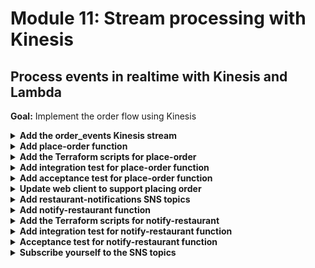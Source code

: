 # Module 11: Stream processing with Kinesis

## Process events in realtime with Kinesis and Lambda

**Goal:** Implement the order flow using Kinesis

<details>
<summary><b>Add the order_events Kinesis stream</b></summary><p>

1. In the `terraform` folder, add a new file called `kinesis.tf`.

2. Copy the following into the newly created `kinesis.tf` file:

```terraform
resource "aws_kinesis_stream" "orders_stream" {
  name        = "orders_${var.stage}_${var.my_name}"
  shard_count = 1
}
```

3. Now we need to output the stream name to SSM Parameter Store. **Replace** the `terraform/parameters.tf` file with the following:

```terraform
resource "aws_ssm_parameter" "table_name" {
  name = "/big-mouth-${var.my_name}/${var.stage}/table_name"
  type = "String"
  value = "${aws_dynamodb_table.restaurants_table.name}"
}

resource "aws_ssm_parameter" "url" {
  name = "/big-mouth-${var.my_name}/${var.stage}/url"
  type = "String"
  value = "${aws_api_gateway_deployment.api.invoke_url}"
}

resource "aws_ssm_parameter" "stream_name" {
  name = "/big-mouth-${var.my_name}/${var.stage}/stream_name"
  type = "String"
  value = "${aws_kinesis_stream.orders_stream.name}"
}
```

</p></details>

<details>
<summary><b>Add place-order function</b></summary><p>

1. In the `functions` folder, add a new file called `place-order.js`.

2. Copy the following into the newly created `place-order.js` file:

```javascript
const _          = require('lodash')
const AWS        = require('aws-sdk')
const kinesis    = new AWS.Kinesis()
const chance     = require('chance').Chance()
const streamName = process.env.order_events_stream

module.exports.handler = async (event, context) => {
  const restaurantName = JSON.parse(event.body).restaurantName

  const orderId = chance.guid()
  console.log(`placing order ID [${orderId}] to [${restaurantName}]`)

  const data = {
    orderId,
    restaurantName,
    eventType: 'order_placed'
  }

  const req = {
    Data: JSON.stringify(data), // the SDK would base64 encode this for us
    PartitionKey: orderId,
    StreamName: streamName
  }

  await kinesis.putRecord(req).promise()

  console.log(`published 'order_placed' event into Kinesis`)

  const response = {
    statusCode: 200,
    body: JSON.stringify({ orderId })
  }

  return response
}
```

3. Install `chance` as a dependency with `npm install --save chance`.

</p></details>

<details>
<summary><b>Add the Terraform scripts for place-order</b></summary><p>

1. In the `terraform` folder, add a file called `place-order.tf`.

2. Copy the following into `terraform/place-order.tf`

```terraform
resource "aws_lambda_function" "place_order" {
  function_name = "${local.function_prefix}-place-order"

  s3_bucket = "${local.deployment_bucket}"
  s3_key    = "${local.deployment_key}"

  handler = "functions/place-order.handler"
  runtime = "nodejs8.10"

  role = "${aws_iam_role.place_order_lambda_role.arn}"

  environment {
    variables = {
      order_events_stream = "${aws_kinesis_stream.orders_stream.name}"
    }
  }
}

# IAM role which dictates what other AWS services the hello function can access
resource "aws_iam_role" "place_order_lambda_role" {
  name = "${local.function_prefix}-place-order-role"

  assume_role_policy = <<EOF
{
  "Version": "2012-10-17",
  "Statement": [
    {
      "Action": "sts:AssumeRole",
      "Principal": {
        "Service": "lambda.amazonaws.com"
      },
      "Effect": "Allow",
      "Sid": ""
    }
  ]
}
EOF
}

resource "aws_iam_role_policy_attachment" "place_order_lambda_role_policy" {
  role       = "${aws_iam_role.place_order_lambda_role.name}"
  policy_arn = "arn:aws:iam::aws:policy/service-role/AWSLambdaBasicExecutionRole"
}

resource "aws_iam_policy" "place_order_lambda_kinesis_policy" {
  name = "place_order_kinesis"
  path = "/"
  policy = <<EOF
{
  "Version": "2012-10-17",
  "Statement": [
    {
      "Effect": "Allow",
      "Action": "kinesis:PutRecord",
      "Resource": "${aws_kinesis_stream.orders_stream.arn}"
    }
  ]
}
EOF
}

resource "aws_iam_role_policy_attachment" "place_order_lambda_kinesis_policy" {
  role       = "${aws_iam_role.place_order_lambda_role.name}"
  policy_arn = "${aws_iam_policy.place_order_lambda_kinesis_policy.arn}"
}
```

Notice that this new function references a Kinesis stream, whose name will be parameterised in SSM parameter store.

3. Open `terraform/apigateway.tf`, and **add** the following to the end of the file

```terraform
# PLACE-ORDER
resource "aws_api_gateway_resource" "place_order" {
  rest_api_id = "${aws_api_gateway_rest_api.api.id}"
  parent_id   = "${aws_api_gateway_rest_api.api.root_resource_id}"
  path_part   = "orders"
}

resource "aws_api_gateway_method" "place_order_post" {
  rest_api_id   = "${aws_api_gateway_rest_api.api.id}"
  resource_id   = "${aws_api_gateway_resource.place_order.id}"
  http_method   = "POST"
  authorization = "NONE"
}

resource "aws_api_gateway_integration" "place_order_lambda" {
  rest_api_id = "${aws_api_gateway_rest_api.api.id}"
  resource_id = "${aws_api_gateway_method.place_order_post.resource_id}"
  http_method = "${aws_api_gateway_method.place_order_post.http_method}"

  integration_http_method = "POST"
  type                    = "AWS_PROXY"
  uri                     = "${aws_lambda_function.place_order.invoke_arn}"
}

resource "aws_lambda_permission" "apigw_place_order" {
  statement_id  = "AllowAPIGatewayInvoke"
  action        = "lambda:InvokeFunction"
  function_name = "${aws_lambda_function.place_order.arn}"
  principal     = "apigateway.amazonaws.com"

  source_arn = "${aws_api_gateway_deployment.api.execution_arn}/*/*"
}
```

4. Staying in the `terraform/apigateway.tf` file, look for the resource `aws_api_gateway_deployment.api` and **replace** it with the following

```terraform
resource "aws_api_gateway_deployment" "api" {
  depends_on = [
    "aws_api_gateway_integration.get_index_lambda",
    "aws_api_gateway_integration.get_restaurants_lambda",
    "aws_api_gateway_integration.search_restaurants_lambda",
    "aws_api_gateway_integration.place_order_lambda"
  ]

  lifecycle {
    create_before_destroy = true
  }

  rest_api_id = "${aws_api_gateway_rest_api.api.id}"
  stage_name  = "${var.stage}"

  variables {
    deployed_at = "${timestamp()}"
  }
}
```

5. Redeploy the project by running the command `./build.sh deploy dev`

6. Once the deployment is done, curl the `/orders` endpoint. **Don't forget to change the url to the invoke URL from the Terraform output**

`curl -d '{"restaurantName":"Fangtasia"}' -H "Content-Type: application/json" -X POST https://xxx.execute-api.us-east-1.amazonaws.com/dev/orders`

and you should see a response like this

```json
{"orderId":"1c70ee8c-783c-53ea-ab91-f3c8d949f584"}
```

</p></details>

<details>
<summary><b>Add integration test for place-order function</b></summary><p>

1. Add a file `place-order.js` to `test_cases` folder

2. But, before we can write the test case, we need to get `stream_name` from SSM Parameter Store during initialization.

Open `tests/steps/init.js` and **Replace** the file with the following:

```javascript
const _ = require('lodash')
const { promisify } = require('util')
const awscred = require('awscred')
const { REGION, STAGE } = process.env
const AWS = require('aws-sdk')
AWS.config.region = REGION
const SSM = new AWS.SSM()

let initialized = false

const getParameters = async (keys) => {
  const prefix = `/big-mouth-yancui/${STAGE}/`
  const req = {
    Names: keys.map(key => `${prefix}${key}`)
  }
  const resp = await SSM.getParameters(req).promise()
  return _.reduce(resp.Parameters, function(obj, param) {
    obj[param.Name.substr(prefix.length)] = param.Value
    return obj
   }, {})
}

const init = async () => {
  if (initialized) {
    return
  }

  const params = await getParameters([
    'table_name',
    'url',
    'stream_name',
  ])

  console.log('SSM params loaded')

  process.env.TEST_ROOT = params.url
  process.env.restaurants_api = `${params.url}/restaurants`
  process.env.restaurants_table = params.table_name
  process.env.order_events_stream = params.stream_name
  process.env.AWS_REGION = REGION
  
  const { credentials } = await promisify(awscred.load)()
  
  process.env.AWS_ACCESS_KEY_ID = credentials.accessKeyId
  process.env.AWS_SECRET_ACCESS_KEY = credentials.secretAccessKey

  if (credentials.sessionToken) {
    process.env.AWS_SESSION_TOKEN = credentials.sessionToken
  }

  console.log('AWS credential loaded')

  initialized = true
}

module.exports = {
  init
}
```

3. It's rather difficult to verify that a message was indeed published to Kinesis, and not to mention that has unwanted side-effect of triggering any downstream functions too (during testing). So instead, we'll use mocks for this test case.

Install `mock-aws` as dev dependency

`npm install --save-dev mock-aws`

4. Now copy the following into the newly created `tests/test_cases/place-order.js` module

```javascript
const { expect } = require('chai')
const when = require('../steps/when')
const { init } = require('../steps/init')
const AWS = require('mock-aws')

describe(`When we invoke the POST /orders endpoint`, () => {
  let isEventPublished = false
  let resp

  before(async () => {
    await init()

    AWS.mock('Kinesis', 'putRecord', (req) => {
      isEventPublished = 
        req.StreamName === process.env.order_events_stream &&
        JSON.parse(req.Data).eventType === 'order_placed'

      return {
        promise: async () => {}
      }
    })

    resp = await when.we_invoke_place_order('Fangtasia')
  })

  after(() => AWS.restore('Kinesis', 'putRecord'))

  it(`Should return 200`, async () => {
    expect(resp.statusCode).to.equal(200)
  })

  it(`Should publish a message to Kinesis stream`, async () => {
    expect(isEventPublished).to.be.true
  })
})
```

This test cases depends on a new when step - `when.we_invoke_place_order`, so let's add that.

5. **Replace** the file `tests/steps/when.js` with the following, which adds a `we_invoke_place_order` function

```javascript
const APP_ROOT = '../../'
const _ = require('lodash')
const aws4 = require('aws4')
const URL = require('url')
const http = require('superagent-promise')(require('superagent'), Promise)
const mode = process.env.TEST_MODE

const respondFrom = async (httpRes) => {
  const contentType = _.get(httpRes, 'headers.content-type', 'application/json')
  const body = 
    contentType === 'application/json'
      ? httpRes.body
      : httpRes.text

  return { 
    statusCode: httpRes.status,
    body: body,
    headers: httpRes.headers
  }
}

const signHttpRequest = (url, httpReq) => {
  const urlData = URL.parse(url)
  const opts = {
    host: urlData.hostname, 
    path: urlData.pathname
  }

  aws4.sign(opts)

  httpReq
    .set('Host', opts.headers['Host'])
    .set('X-Amz-Date', opts.headers['X-Amz-Date'])
    .set('Authorization', opts.headers['Authorization'])

  if (opts.headers['X-Amz-Security-Token']) {
    httpReq.set('X-Amz-Security-Token', opts.headers['X-Amz-Security-Token'])
  }
}

const viaHttp = async (relPath, method, opts) => {
  const root = process.env.TEST_ROOT
  const url = `${root}/${relPath}`
  console.log(`invoking via HTTP ${method} ${url}`)

  try {
    const httpReq = http(method, url)

    const body = _.get(opts, "body")
    if (body) {      
      httpReq.send(body)
    }

    if (_.get(opts, "iam_auth", false) === true) {
      signHttpRequest(url, httpReq)
    }

    const authHeader = _.get(opts, "auth")
    if (authHeader) {
      httpReq.set('Authorization', authHeader)
    }

    const res = await httpReq
    return respondFrom(res)
  } catch (err) {
    if (err.status) {
      return {
        statusCode: err.status,
        headers: err.response.headers
      }
    } else {
      throw err
    }
  }
}

const viaHandler = async (event, functionName) => {
  const handler = require(`${APP_ROOT}/functions/${functionName}`).handler

  const context = {}
  const response = await handler(event, context)
  const contentType = _.get(response, 'headers.content-type', 'application/json');
  if (response.body && contentType === 'application/json') {
    response.body = JSON.parse(response.body);
  }
  return response
}

const we_invoke_get_index = async () => {
  const res = 
    mode === 'handler' 
      ? await viaHandler({}, 'get-index')
      : await viaHttp('', 'GET')

  return res
}

const we_invoke_get_restaurants = async () => {
  const res =
    mode === 'handler' 
      ? await viaHandler({}, 'get-restaurants')
      : await viaHttp('restaurants', 'GET', { iam_auth: true })

  return res
}

const we_invoke_search_restaurants = theme => {
  let event = {
    body: JSON.stringify({ theme })
  }
  
  const res = 
    mode === 'handler'
      ? viaHandler(event, 'search-restaurants')
      : viaHttp('restaurants/search', 'POST', event)

  return res
}

const we_invoke_place_order = async (restaurantName) => {
  const body = JSON.stringify({ restaurantName })
  const res = 
    mode === 'handler'
      ? await viaHandler({ body }, 'place-order')
      : await viaHttp('orders', 'POST', { body })
  
  return res
}

module.exports = {
  we_invoke_get_index,
  we_invoke_get_restaurants,
  we_invoke_search_restaurants,
  we_invoke_place_order,
}
```

6. Run integration tests

`STAGE=dev REGION=us-east-1 npm run test`

and see that all 5 tests are passing

```
  When we invoke the GET / endpoint
SSM params loaded
AWS credential loaded
loading index.html...
loaded
    ✓ Should return the index page with 8 restaurants (926ms)

  When we invoke the GET /restaurants endpoint
    ✓ Should return an array of 8 restaurants (2265ms)

  When we invoke the POST /orders endpoint
placing order ID [a94cd32e-b9e3-5a3d-aa4d-2d146f7c6103] to [Fangtasia]
published 'order_placed' event into Kinesis
    ✓ Should return 200
    ✓ Should publish a message to Kinesis stream

  When we invoke the POST /restaurants/search endpoint with theme 'cartoon'
    ✓ Should return an array of 4 restaurants (298ms)


  5 passing (4s)
```

</p></details>

<details>
<summary><b>Add acceptance test for place-order function</b></summary><p>

When executing the deployed `place-order` function via API Gateway, the function would publish an `order_placed` event to the real Kinesis stream.

To verify that the event is published as expected, you have some options:

* If events are streamed and backed up in S3 (e.g. via Kinesis Firehose, so all events are recorded in a persistent storage), then you can poll S3 for new events. However, this approach can be time-consuming depending on the Firehose configuration, if data are batched in 5 mins intervals then this approach becomes infeasible.

* If events are streamed to another BI platform, such as Google Big Query, in real time, then that is a far better option - to query Big Query for the expected event.

* You can use the AWS SDK to fetch Kinesis records with `kinesis.getRecords`, but this is clumsy as it's a multi-step process that requires you to describe shards and get shard iterator first, and when there are more than 1 shard in the stream it also becomes infeasible to keep polling every shard until you have found the expected event.

For this workshop, we'll take a short-cut and only validate Kinesis was called when executing as an integration test.

1. Modify `test_cases/place-order.js` so the test case no longer validates Kinesis event is published when running as an acceptance test

```javascript
it(`Should return 200`, async () => {
  expect(resp.statusCode).to.equal(200)
})

if (process.env.TEST_MODE === 'handler') {
  it(`Should publish a message to Kinesis stream`, async () => {
    expect(isEventPublished).to.be.true
  })
}
```

2. Run acceptance test

`STAGE=dev REGION=us-east-1 npm run acceptance`

and see that all 4 tests are passing

```
  When we invoke the GET / endpoint
SSM params loaded
AWS credential loaded
invoking via HTTP GET https://sr73zpk0el.execute-api.us-east-1.amazonaws.com/dev/
    ✓ Should return the index page with 8 restaurants (751ms)

  When we invoke the GET /restaurants endpoint
invoking via HTTP GET https://sr73zpk0el.execute-api.us-east-1.amazonaws.com/dev/restaurants
    ✓ Should return an array of 8 restaurants (380ms)

  When we invoke the POST /orders endpoint
invoking via HTTP POST https://sr73zpk0el.execute-api.us-east-1.amazonaws.com/dev/orders
    ✓ Should return 200

  When we invoke the POST /restaurants/search endpoint with theme 'cartoon'
invoking via HTTP POST https://sr73zpk0el.execute-api.us-east-1.amazonaws.com/dev/restaurants/search
    ✓ Should return an array of 4 restaurants (511ms)


  4 passing (3s)
```

</p></details>

<details>
<summary><b>Update web client to support placing order</b></summary><p>

1. Modify `static/index.html` to the following

```html
<!DOCTYPE html>
<html>
  <head>
    <meta charset="UTF-8">
    <title>Big Mouth</title>

    <script src="https://code.jquery.com/jquery-3.2.1.min.js" 
            integrity="sha256-hwg4gsxgFZhOsEEamdOYGBf13FyQuiTwlAQgxVSNgt4="
            crossorigin="anonymous"></script>
    <script src="https://code.jquery.com/ui/1.12.1/jquery-ui.min.js" 
            integrity="sha384-Dziy8F2VlJQLMShA6FHWNul/veM9bCkRUaLqr199K94ntO5QUrLJBEbYegdSkkqX" 
            crossorigin="anonymous"></script>
    <link rel="stylesheet" href="https://code.jquery.com/ui/1.12.1/themes/base/jquery-ui.css">

    <style>
      .fullscreenDiv {
        background-color: #05bafd;
        width: 100%;
        height: auto;
        bottom: 0px;
        top: 0px;
        left: 0;
        position: absolute;        
      }
      .restaurantsDiv {
        background-color: #ffffff;
        width: 100%;
        height: auto;
      }
      .dayOfWeek {
        font-family: Arial, Helvetica, sans-serif;
        font-size: 32px;
        padding: 10px;
        height: auto;
        display: flex;
        justify-content: center;
      }
      .column-container {
        padding: 0;
        margin: 0;        
        list-style: none;
        display: flex;
        flex-flow: column;
        flex-wrap: wrap;
        justify-content: center;
      }
      .row-container {
        padding: 5px;
        margin: 5px;
        list-style: none;
        display: flex;
        flex-flow: row;
        flex-wrap: wrap;
        justify-content: center;
      }
      .item {
        padding: 5px;
        height: auto;
        margin-top: 10px;
        display: flex;
        flex-flow: row;
        flex-wrap: wrap;
        justify-content: center;
      }
      .restaurant {
        background-color: #00a8f7;
        border-radius: 10px;
        padding: 5px;
        height: auto;
        width: auto;
        margin-left: 40px;
        margin-right: 40px;
        margin-top: 15px;
        margin-bottom: 0px;
        display: flex;
        justify-content: center;
      }
      .restaurant-name {
        font-size: 24px;
        font-family:Arial, Helvetica, sans-serif;
        color: #ffffff;
        padding: 10px;
        margin: 0px;
      }
      .restaurant-image {
        padding-top: 0px;
        margin-top: 0px;
      }
      .row-container-left {
        list-style: none;
        display: flex;
        flex-flow: row;
        justify-content: flex-start;
      }
      .menu-text {
        font-family: Arial, Helvetica, sans-serif;
        font-size: 24px;
        font-weight: bold;
        color: white;
      }
      .text-trail-space {
        margin-right: 10px;
      }
      .hidden {
        display: none;
      }

      lable, button, input {
        display:block;
        font-family: Arial, Helvetica, sans-serif;
        font-size: 18px;
      }
      
      fieldset { 
        padding:0; 
        border:0; 
        margin-top:25px; 
      }

    </style>

    <script>
      const SEARCH_URL = '{{& searchUrl}}';
      const PLACE_ORDER_URL = '{{& placeOrderUrl}}';

      function searchRestaurants() {
        var theme = $("#theme")[0].value;

        var xhr = new XMLHttpRequest();
        xhr.open('POST', SEARCH_URL, true);
        xhr.setRequestHeader("Content-Type", "application/json");
        xhr.send(JSON.stringify({ theme }));
        
        xhr.onreadystatechange = function (e) {
          if (xhr.readyState === 4 && xhr.status === 200) {
            var restaurants = JSON.parse(xhr.responseText);
            var restaurantsList = $("#restaurantsUl");
            restaurantsList.empty();

            for (var restaurant of restaurants) {
              restaurantsList.append(`
              <li class="restaurant">
                <ul class="column-container" onclick='placeOrder("${restaurant.name}")'>
                    <li class="item restaurant-name">${restaurant.name}</li>
                    <li class="item restaurant-image">
                      <img src="${restaurant.image}">
                    </li>
                </ul>
              </li>
              `);
            }

          } else if (xhr.readyState === 4) {
            alert(xhr.responseText);
          }
        };
      }

      function placeOrder(restaurantName) {
        var xhr = new XMLHttpRequest();
        xhr.open('POST', PLACE_ORDER_URL, true);
        xhr.setRequestHeader("Content-Type", "application/json");
        xhr.send(JSON.stringify({ restaurantName }));

        xhr.onreadystatechange = function (e) {
          if (xhr.readyState === 4 && xhr.status === 200) {
            alert("your order has been placed, we'll let you know once it's been accepted by the restaurant!");
          } else if (xhr.readyState === 4) {
            alert(xhr.responseText);
          }
        };
      }
    </script>
  </head>

  <body>
    <div class="fullscreenDiv">
      <ul class="column-container">
        <li class="item">
          <img id="logo" src="https://d2qt42rcwzspd6.cloudfront.net/manning/big-mouth.png">
        </li>
        <li class="item">
          <input id="theme" type="text" size="50" placeholder="enter a theme, eg. rick and morty"/>
          <button onclick="searchRestaurants()">Find Restaurants</button>
        </li>
        <li>
          <div class="restaurantsDiv column-container">
            <b class="dayOfWeek">{{dayOfWeek}}</b>
            <ul id="restaurantsUl" class="row-container">
              {{#restaurants}}
              <li class="restaurant">
                <ul class="column-container" onclick='placeOrder("{{name}}")'>
                    <li class="item restaurant-name">{{name}}</li>
                    <li class="item restaurant-image">
                      <img src="{{image}}">
                    </li>
                </ul>
              </li>
              {{/restaurants}}
            </ul>
          </div>
        </li>
      </ul>
    </div>
  </body>

</html>
```

2. The `get-index` function also needs to change and pass the orders API to the template. **Replace** the file `functions/get-index.js` with the following

```javascript
const fs = require("fs")
const Mustache = require('mustache')
const http = require('superagent-promise')(require('superagent'), Promise)
const aws4 = require('aws4')
const URL = require('url')

const restaurantsApiRoot = process.env.restaurants_api
const days = ['Sunday', 'Monday', 'Tuesday', 'Wednesday', 'Thursday', 'Friday', 'Saturday']
const ordersApiRoot = process.env.orders_api

let html

function loadHtml () {
  if (!html) {
    console.log('loading index.html...')
    html = fs.readFileSync('static/index.html', 'utf-8')
    console.log('loaded')
  }
  
  return html
}

const getRestaurants = async () => {
  const url = URL.parse(restaurantsApiRoot)
  const opts = {
    host: url.hostname,
    path: url.pathname
  }

  aws4.sign(opts)

  const httpReq = http
    .get(restaurantsApiRoot)
    .set('Host', opts.headers['Host'])
    .set('X-Amz-Date', opts.headers['X-Amz-Date'])
    .set('Authorization', opts.headers['Authorization'])

  if (opts.headers['X-Amz-Security-Token']) {
    httpReq.set('X-Amz-Security-Token', opts.headers['X-Amz-Security-Token'])
  }

  return (await httpReq).body
}

module.exports.handler = async (event, context) => {
  const template = loadHtml()
  const restaurants = await getRestaurants()
  const dayOfWeek = days[new Date().getDay()]
  const html = Mustache.render(template, {
    dayOfWeek,
    restaurants,
    searchUrl: `${restaurantsApiRoot}/search`,
    placeOrderUrl: `${ordersApiRoot}`
  })
  const response = {
    statusCode: 200,
    headers: {
      'content-type': 'text/html; charset=UTF-8'
    },
    body: html
  }

  return response
}
```

3. Open the `terraform/get-index.tf` file, look for the `aws_lambda_function.get_index` resource. Right now, it has only one environment variable.

```terraform
environment {
  variables = {
    restaurants_api = "https://${aws_api_gateway_rest_api.api.id}.execute-api.us-east-1.amazonaws.com/${var.stage}/restaurants"
  }
}
```

**Replace** this `environment` block with the following to add a second environment variable `orders_api`

```terraform
environment {
  variables = {
    restaurants_api = "https://${aws_api_gateway_rest_api.api.id}.execute-api.us-east-1.amazonaws.com/${var.stage}/restaurants",
    orders_api = "https://${aws_api_gateway_rest_api.api.id}.execute-api.us-east-1.amazonaws.com/${var.stage}/orders"
  }
}
```

4. Redeploy the project.

5. Load the landing page in the browser and click on one of the restaurants to order.

![](/images/mod11-001.png)

</p></details>

<details>
<summary><b>Add restaurant-notifications SNS topics</b></summary><p>

1. In the `terraform` folder, add a new file called `sns.tf`.

2. Copy the following into `sns.tf`:

```terraform
resource "aws_sns_topic" "restaurant_notification" {
  name = "restaurant-notificaton-${var.stage}-${var.my_name}"
}
```

3. Open `terraform/parameters.tf`, and **add** the following to the end fo the file.

```terraform
resource "aws_ssm_parameter" "restaurant_topic_name" {
  name = "/big-mouth-${var.my_name}/${var.stage}/restaurant_topic_name"
  type = "String"
  value = "${aws_sns_topic.restaurant_notification.name}"
}
```

This will create a new parameter for the topic name in SSM Parameter Store.

4. Redeploy the project, and you should see the topic in the SNS console.

![](/images/mod11-002.png)

</p></details>

<details>
<summary><b>Add notify-restaurant function</b></summary><p>

1. In the project root, add a new folder called `lib`.

2. In the `lib` folder, add a new file called `kinesis.js`.

3. Copy the following into `lib/kinesis.js`:

```javascript
function parsePayload (record) {
  const json = new Buffer(record.kinesis.data, 'base64').toString('utf8')
  return JSON.parse(json)
}

const getRecords = (event) => event.Records.map(parsePayload)

module.exports = {
  getRecords
}
```

Kinesis sends records to our function in batches (unlike other event sources such as API Gateway and SNS). And its payloads are base64 encoded. This helper module base64 decodes and JSON parses the Kinesis events for us.

4. In the `functions` folder, add a new file called `notify-restaurant.js`.

5. Copy the following into `notify-restaurant.js`:

```javascript
const _ = require('lodash')
const { getRecords } = require('../lib/kinesis')
const AWS = require('aws-sdk')
const kinesis = new AWS.Kinesis()
const sns = new AWS.SNS()

const streamName = process.env.order_events_stream
const topicArn = process.env.restaurant_notification_topic

module.exports.handler = async (event, context) => {
  const records = getRecords(event)
  const orderPlaced = records.filter(r => r.eventType === 'order_placed')

  for (let order of orderPlaced) {
    const snsReq = {
      Message: JSON.stringify(order),
      TopicArn: topicArn
    };
    await sns.publish(snsReq).promise()
    console.log(`notified restaurant [${order.restaurantName}] of order [${order.orderId}]`)

    const data = _.clone(order)
    data.eventType = 'restaurant_notified'

    const kinesisReq = {
      Data: JSON.stringify(data), // the SDK would base64 encode this for us
      PartitionKey: order.orderId,
      StreamName: streamName
    }
    await kinesis.putRecord(kinesisReq).promise()
    console.log(`published 'restaurant_notified' event to Kinesis`)
  }  
}
```

</p></details>

<details>
<summary><b>Add the Terraform scripts for notify-restaurant</b></summary><p>

1. In the `terraform` folder, add a new file called `notify-restaurant.js`.

2. Copy the following into `terraform/notify-restaurant.js`:

```terraform
resource "aws_lambda_function" "notify_restaurant" {
  function_name = "${local.function_prefix}-notify-restaurant"

  s3_bucket = "${local.deployment_bucket}"
  s3_key    = "${local.deployment_key}"

  handler = "functions/notify-restaurant.handler"
  runtime = "nodejs8.10"

  role = "${aws_iam_role.notify_restaurant_lambda_role.arn}"

  environment {
    variables = {
      order_events_stream = "${aws_kinesis_stream.orders_stream.name}",
      restaurant_notification_topic = "${aws_sns_topic.restaurant_notification.arn}"
    }
  }
}

resource "aws_iam_role" "notify_restaurant_lambda_role" {
  name = "${local.function_prefix}-notify-restaurant-role"

  assume_role_policy = <<EOF
{
  "Version": "2012-10-17",
  "Statement": [
    {
      "Action": "sts:AssumeRole",
      "Principal": {
        "Service": "lambda.amazonaws.com"
      },
      "Effect": "Allow",
      "Sid": ""
    }
  ]
}
EOF
}

resource "aws_iam_role_policy_attachment" "notify_restaurant_lambda_role_policy" {
  role       = "${aws_iam_role.notify_restaurant_lambda_role.name}"
  policy_arn = "arn:aws:iam::aws:policy/service-role/AWSLambdaBasicExecutionRole"
}

resource "aws_iam_policy" "notify_restaurant_lambda_policy" {
  name = "notify_restaurant"
  path = "/"
  policy = <<EOF
{
  "Version": "2012-10-17",
  "Statement": [
    {
      "Effect": "Allow",
      "Action": [
        "kinesis:PutRecord",
        "kinesis:GetRecords",
        "kinesis:GetShardIterator",
        "kinesis:DescribeStream",
        "kinesis:ListStreams"
      ],
      "Resource": "${aws_kinesis_stream.orders_stream.arn}"
    },
    {
      "Effect": "Allow",
      "Action": "sns:Publish",
      "Resource": "${aws_sns_topic.restaurant_notification.arn}"
    }
  ]
}
EOF
}

resource "aws_iam_role_policy_attachment" "notify_restaurant_lambda_policy" {
  role       = "${aws_iam_role.notify_restaurant_lambda_role.name}"
  policy_arn = "${aws_iam_policy.notify_restaurant_lambda_policy.arn}"
}

resource "aws_lambda_event_source_mapping" "notify_restaurant_lambda_kinesis" {
  event_source_arn  = "${aws_kinesis_stream.orders_stream.arn}"
  function_name     = "${aws_lambda_function.notify_restaurant.arn}"
  starting_position = "LATEST"
  batch_size        = 10
}
```

3. Because we had added a new `lib` folder that needs to be included in the artefact, we need to update our build scripts to include it.

First, let's update our `build.sh` that we use locally, **replace** `build.sh` with the following:

```bash
#!/bin/bash
set -e
set -o pipefail

instruction()
{
  echo "usage: ./build.sh deploy <stage>"
  echo ""
  echo "stage: eg. dev, staging, prod, ..."
  echo ""
  echo "for example: ./deploy.sh dev"
}

if [ $# -eq 0 ]; then
  instruction
  exit 1
elif [ "$1" = "deploy" ] && [ $# -eq 2 ]; then
  STAGE=$2

  npm ci
  zip -r workshop.zip functions static node_modules lib

  MD5=$(md5 -q workshop.zip)
  aws s3 cp workshop.zip s3://ynap-production-ready-serverless-yancui/workshop/$MD5.zip
  
  cd terraform
  terraform apply --var "my_name=yancui" --var "file_name=$MD5"
else
  instruction
  exit 1
fi
```

4. Because we use a separate `build.js` in the CI/CD pipeline (remember, this is forced by the constraint of not having a custom Docker image), we also need to update it as well.

**Replace** `build.js` with the following:

```javascript
const fs = require('fs')
const archiver = require('archiver')
const md5File = require('md5-file')
const AWS = require('aws-sdk')
const S3 = new AWS.S3()

const output = fs.createWriteStream(__dirname + '/workshop.zip')
const archive = archiver('zip')

const [node, path, myName, ...rest] = process.argv
const Bucket = `ynap-production-ready-serverless-${myName}`

console.log(`deployment bucket is ${Bucket}`)

output.on('close', function () {
  console.log('deployment artefact created')

  md5File('workshop.zip', (err, md5) => {
    if (err) {
      throw err
    }

    const filename = `workshop/${md5}.zip`
    console.log(`uploading to S3 as ${filename}`)

    S3.upload({
      Bucket,
      Key: filename,
      Body: fs.createReadStream(__dirname + '/workshop.zip')
    }, (err, resp) => {
      if (err) {
        throw err
      }
      
      console.log('artefact has been uploaded to S3')
      
      fs.writeFileSync('workshop_md5.txt', md5)
    })
  })
})

archive.on('error', function(err){
  throw err
})

archive.pipe(output)

archive.directory('functions')
archive.directory('static')
archive.directory('node_modules')
archive.directory('lib')

archive.finalize()
```

5. Commit and push your changes, make sure the CICD pipeline still works.

</p></details>

<details>
<summary><b>Add integration test for notify-restaurant function</b></summary><p>

1. To test the `notify-restaurant` function, we need to know the `restaurant_topic_name` from SSM parameter store.

Open `tests/steps/init.js`, **replace** the file with the following and replace the `<PUT YOUR NAME HERE>` placeholder:

```javascript
const _ = require('lodash')
const { promisify } = require('util')
const awscred = require('awscred')
const { REGION, STAGE } = process.env
const AWS = require('aws-sdk')
AWS.config.region = REGION
const SSM = new AWS.SSM()

let initialized = false

const getParameters = async (keys) => {
  const prefix = `/big-mouth-<PUT YOUR NAME HERE>/${STAGE}/`
  const req = {
    Names: keys.map(key => `${prefix}${key}`)
  }
  const resp = await SSM.getParameters(req).promise()
  return _.reduce(resp.Parameters, function(obj, param) {
    obj[param.Name.substr(prefix.length)] = param.Value
    return obj
   }, {})
}

const init = async () => {
  if (initialized) {
    return
  }

  const params = await getParameters([
    'table_name',
    'url',
    'stream_name',
    'restaurant_topic_name',
  ])

  console.log('SSM params loaded')

  process.env.TEST_ROOT = params.url
  process.env.restaurants_api = `${params.url}/restaurants`
  process.env.restaurants_table = params.table_name
  process.env.order_events_stream = params.stream_name
  process.env.restaurant_notification_topic = params.restaurant_topic_name
  process.env.AWS_REGION = REGION
  
  const { credentials } = await promisify(awscred.load)()
  
  process.env.AWS_ACCESS_KEY_ID = credentials.accessKeyId
  process.env.AWS_SECRET_ACCESS_KEY = credentials.secretAccessKey

  if (credentials.sessionToken) {
    process.env.AWS_SESSION_TOKEN = credentials.sessionToken
  }

  console.log('AWS credential loaded')

  initialized = true
}

module.exports = {
  init
}
```

2. Open `tests/steps/when.js`, and add a `we_invoke_notify_restaurant` function along with its helper `toKinesisEvent` function:

```javascript
const toKinesisEvent = events => {
  const records = events.map(event => {
    const data = Buffer.from(JSON.stringify(event)).toString('base64')
    return {
      "eventID": "shardId-000000000000:49545115243490985018280067714973144582180062593244200961",
      "eventVersion": "1.0",
      "kinesis": {
        "approximateArrivalTimestamp": 1428537600,
        "partitionKey": "partitionKey-3",
        "data": data,
        "kinesisSchemaVersion": "1.0",
        "sequenceNumber": "49545115243490985018280067714973144582180062593244200961"
      },
      "invokeIdentityArn": "arn:aws:iam::EXAMPLE",
      "eventName": "aws:kinesis:record",
      "eventSourceARN": "arn:aws:kinesis:EXAMPLE",
      "eventSource": "aws:kinesis",
      "awsRegion": "us-east-1"
    }
  })

  return {
    Records: records
  }
}

const we_invoke_notify_restaurant = async (...events) => {
  if (mode === 'handler') {
    await viaHandler(toKinesisEvent(events), 'notify-restaurant')
  } else {
    throw new Error('not supported')
  }
}
```

and don't forget to export the `we_invoke_notify_restaurant` by adding it to `module.exports`.

Your `module.exports` should look like this:

```javascript
module.exports = {
  we_invoke_get_index,
  we_invoke_get_restaurants,
  we_invoke_search_restaurants,
  we_invoke_place_order,
  we_invoke_notify_restaurant,
}
```

3. In the `tests/test_cases` folder, add a new file called `notify-restaurant.js`.

4. Copy the following into `tests/test_cases/notify-restaurant.js`:

```javascript
const { expect } = require('chai')
const { init } = require('../steps/init')
const when = require('../steps/when')
const AWS = require('mock-aws')
const chance = require('chance').Chance()

describe(`When we invoke the notify-restaurant function`, () => {
  let isEventPublished = false
  let isNotified = false

  before(async () => {
    await init()

    AWS.mock('Kinesis', 'putRecord', (req) => {
      isEventPublished = 
        req.StreamName === process.env.order_events_stream &&
        JSON.parse(req.Data).eventType === 'restaurant_notified'

      return {
        promise: async () => {}
      }
    })

    AWS.mock('SNS', 'publish', (req) => {
      isNotified = 
        req.TopicArn === process.env.restaurant_notification_topic &&
        JSON.parse(req.Message).eventType === 'order_placed'

      return {
        promise: async () => {}
      }
    })

    const event = {
      orderId: chance.guid(),
      userEmail: chance.email(),
      restaurantName: 'Fangtasia',
      eventType: 'order_placed'
    }
    await when.we_invoke_notify_restaurant(event)
  })

  after(() => {
    AWS.restore('Kinesis', 'putRecord')
    AWS.restore('SNS', 'publish')
  })

  it(`Should publish message to SNS`, async () => {
    expect(isNotified).to.be.true
  })

  it(`Should publish event to Kinesis`, async () => {
    expect(isEventPublished).to.be.true
  })
})
```

5. Run integration tests

`STAGE=dev REGION=us-east-1 npm run test`

and see that the new test is failing:

```
1) When we invoke the notify-restaurant function
      "before all" hook for "Should publish message to SNS":
    TypeError: Cannot read property 'body' of undefined
    at viaHandler (tests/steps/when.js:83:16)
```

This is because our `notify-restaurant` doesn't return any response, because it doesn't need to.

6. Open `tests/steps/when.js`, we need to update the `viaHandler` function to handle this. **Replace** the `viaHandler` function with the following:

```javascript
const viaHandler = async (event, functionName) => {
  const handler = require(`${APP_ROOT}/functions/${functionName}`).handler
  console.log(`invoking via handler function ${functionName}`)

  const context = {}
  const response = await handler(event, context)
  const contentType = _.get(response, 'headers.content-type', 'application/json');
  if (_.get(response, 'body') && contentType === 'application/json') {
    response.body = JSON.parse(response.body);
  }
  return response
}
```

7. Rerun integration tests

`STAGE=dev REGION=us-east-1 npm run test`

and see that all tests are passing now

```
  When we invoke the GET / endpoint
SSM params loaded
AWS credential loaded
invoking via handler function get-index
loading index.html...
loaded
    ✓ Should return the index page with 8 restaurants (367ms)

  When we invoke the GET /restaurants endpoint
invoking via handler function get-restaurants
    ✓ Should return an array of 8 restaurants (532ms)

  When we invoke the notify-restaurant function
invoking via handler function notify-restaurant
notified restaurant [Fangtasia] of order [5e8f5bd3-234d-582c-b138-73d31afbb3fe]
published 'restaurant_notified' event to Kinesis
    ✓ Should publish message to SNS
    ✓ Should publish event to Kinesis

  Given an authenticated user
[test-Lina-Catarzi-0%sG^VPl] - user is created
[test-Lina-Catarzi-0%sG^VPl] - initialised auth flow
[test-Lina-Catarzi-0%sG^VPl] - responded to auth challenge
    When we invoke the POST /orders endpoint
invoking via handler function place-order
placing order ID [6ebe25d7-9d2d-5549-89c3-24b22766440f] to [Fangtasia] for user [test-Lina-Catarzi-0%sG^VPl@test.com]
published 'order_placed' event into Kinesis
      ✓ Should return 200
      ✓ Should publish a message to Kinesis stream
[test-Lina-Catarzi-0%sG^VPl] - user deleted

  Given an authenticated user
[test-Bradley-Kuiper-rJtlGV5T] - user is created
[test-Bradley-Kuiper-rJtlGV5T] - initialised auth flow
[test-Bradley-Kuiper-rJtlGV5T] - responded to auth challenge
    When we invoke the POST /restaurants/search endpoint with theme 'cartoon'
invoking via handler function search-restaurants
      ✓ Should return an array of 4 restaurants (253ms)
[test-Bradley-Kuiper-rJtlGV5T] - user deleted


  7 passing (5s)
```

</p></details>

<details>
<summary><b>Acceptance test for notify-restaurant function</b></summary><p>

We can publish a Kinesis event via the AWS SDK to execute the deployed `notify-restaurant` function. Since this function publishes to both SNS and Kinesis, we have the same conumdrum in verifying that it's producing the expected side-effects as the `place-order` function.

The same options we discussed earlier apply here, with regards to verifying the `restaurant_notified` event is published to Kinesis.

But how do we verify that SNS message has notified? And what if we had used SES as we intended initially?

To verify that an email was received, we could subscribe a test email address to the SNS topic (or whitelist it in the case of SES). Then we can programmatically (e.g. Gmail has an API which we can use to read our emails) check our inbox and see if we had received the notification email.

For this workshop, we'll take a short-cut and skip the test altogether.

1. We need to modify the `notify-restaurant` tests so they only run as integration test.

Open `tests/test_cases/notify-restaurant.js`, and wrap the whole `describe` block in a `if` block, like the following:

```javascript
if (process.env.TEST_MODE === 'handler') {
  describe(`When we invoke the notify-restaurant function`, () => {
    ...
  })
}
```

So your file should look like this in the end:

```javascript
const { expect } = require('chai')
const { init } = require('../steps/init')
const when = require('../steps/when')
const AWS = require('mock-aws')
const chance = require('chance').Chance()

if (process.env.TEST_MODE === 'handler') {
  describe(`When we invoke the notify-restaurant function`, () => {
    let isEventPublished = false
    let isNotified = false

    before(async () => {
      await init()

      AWS.mock('Kinesis', 'putRecord', (req) => {
        isEventPublished = 
          req.StreamName === process.env.order_events_stream &&
          JSON.parse(req.Data).eventType === 'restaurant_notified'

        return {
          promise: async () => {}
        }
      })

      AWS.mock('SNS', 'publish', (req) => {
        isNotified = 
          req.TopicArn === process.env.restaurant_notification_topic &&
          JSON.parse(req.Message).eventType === 'order_placed'

        return {
          promise: async () => {}
        }
      })

      const event = {
        orderId: chance.guid(),
        restaurantName: 'Fangtasia',
        eventType: 'order_placed'
      }
      await when.we_invoke_notify_restaurant(event)
    })

    after(() => {
      AWS.restore('Kinesis', 'putRecord')
      AWS.restore('SNS', 'publish')
    })

    it(`Should publish message to SNS`, async () => {
      expect(isNotified).to.be.true
    })

    it(`Should publish event to Kinesis`, async () => {
      expect(isEventPublished).to.be.true
    })
  })
}
```

2. Run acceptance test

`STAGE=dev REGION=us-east-1 npm run acceptance`

and see that all 4 tests are passing

```
  When we invoke the GET / endpoint
SSM params loaded
AWS credential loaded
invoking via HTTP GET https://sr73zpk0el.execute-api.us-east-1.amazonaws.com/dev/
    ✓ Should return the index page with 8 restaurants (644ms)

  When we invoke the GET /restaurants endpoint
invoking via HTTP GET https://sr73zpk0el.execute-api.us-east-1.amazonaws.com/dev/restaurants
    ✓ Should return an array of 8 restaurants (171ms)

  When we invoke the POST /orders endpoint
invoking via HTTP POST https://sr73zpk0el.execute-api.us-east-1.amazonaws.com/dev/orders
    ✓ Should return 200

  When we invoke the POST /restaurants/search endpoint with theme 'cartoon'
invoking via HTTP POST https://sr73zpk0el.execute-api.us-east-1.amazonaws.com/dev/restaurants/search
    ✓ Should return an array of 4 restaurants (512ms)


  4 passing (2s)
```

</p></details>

<details>
<summary><b>Subscribe yourself to the SNS topics</b></summary><p>

1. Go to SNS console

2. Find your restaurant notification topic

![](/images/mod11-002.png)

3. Click `Create subscription`

4. Choose `Email` for `Protocol` and enter your email

5. Click `Create subscription`

![](/images/mod11-003.png)

6. Check your email, and look for an email from `AWS Notification - Subscription Confirmation`

![](/images/mod11-004.png)

7. Click the `Confirm subscription` link

![](/images/mod11-005.png)

Ok, now you have subscribed yourself to the SNS topics, so we can see how the messages look when they have been processed.

8. Great! Reload the landing page in the browser and try to place a few orders.

You should receive emails from SNS like this:

![](/images/mod11-006.png)

</p></details>